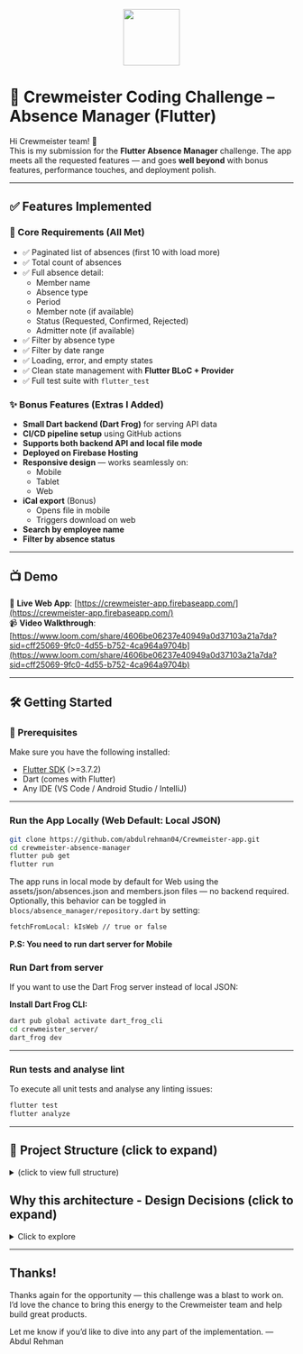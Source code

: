 <p align="center">
  <img src="https://crewmeister.com/images/logo_crewmeister_without_text.svg" width="100" height="100"/>
</p>

# 🚀 Crewmeister Coding Challenge – Absence Manager (Flutter)

Hi Crewmeister team! 👋  
This is my submission for the **Flutter Absence Manager** challenge. The app meets all the requested features — and goes **well beyond** with bonus features, performance touches, and deployment polish.

---

## ✅ Features Implemented

### 🧾 Core Requirements (All Met)

- ✅ Paginated list of absences (first 10 with load more)
- ✅ Total count of absences
- ✅ Full absence detail:
  - Member name
  - Absence type
  - Period
  - Member note (if available)
  - Status (Requested, Confirmed, Rejected)
  - Admitter note (if available)
- ✅ Filter by absence type
- ✅ Filter by date range
- ✅ Loading, error, and empty states
- ✅ Clean state management with **Flutter BLoC + Provider**
- ✅ Full test suite with `flutter_test`

### ✨ Bonus Features (Extras I Added)

- **Small Dart backend (Dart Frog)** for serving API data
- **CI/CD pipeline setup** using GitHub actions
- **Supports both backend API and local file mode**
- **Deployed on Firebase Hosting**
- **Responsive design** — works seamlessly on:
  - Mobile
  - Tablet
  - Web
- **iCal export** (Bonus)
  - Opens file in mobile
  - Triggers download on web
- **Search by employee name**
- **Filter by absence status**

---

## 📺 Demo

🔗 **Live Web App**: [https://crewmeister-app.firebaseapp.com/](https://crewmeister-app.firebaseapp.com/)  
📹 **Video Walkthrough**: [https://www.loom.com/share/4606be06237e40949a0d37103a21a7da?sid=cff25069-9fc0-4d55-b752-4ca964a9704b](https://www.loom.com/share/4606be06237e40949a0d37103a21a7da?sid=cff25069-9fc0-4d55-b752-4ca964a9704b)

---

## 🛠 Getting Started

### 🔧 Prerequisites

Make sure you have the following installed:

- [Flutter SDK](https://docs.flutter.dev/get-started/install) (>=3.7.2)
- Dart (comes with Flutter)
- Any IDE (VS Code / Android Studio / IntelliJ)

---

### Run the App Locally (Web Default: Local JSON)

```bash
git clone https://github.com/abdulrehman04/Crewmeister-app.git
cd crewmeister-absence-manager
flutter pub get
flutter run
```
The app runs in local mode by default for Web using the assets/json/absences.json and members.json files — no backend required. Optionally, this behavior can be toggled in `blocs/absence_manager/repository.dart` by setting:

```bash
fetchFromLocal: kIsWeb // true or false
```

**P.S: You need to run dart server for Mobile**

### Run Dart from server

If you want to use the Dart Frog server instead of local JSON:

**Install Dart Frog CLI:**

```bash
dart pub global activate dart_frog_cli
cd crewmeister_server/
dart_frog dev
```

---

### Run tests and analyse lint

To execute all unit tests and analyse any linting issues:

```bash
flutter test
flutter analyze
```

---

## 📁 Project Structure (click to expand)

<details> <summary>(click to view full structure)</summary>

```bash
lib/
├── api/
│   └── api.dart
├── blocs/absence_manager/
│   ├── enums/
│   │   └── absence_type.dart
│   ├── models/
│   │   ├── absence_model.dart
│   │   ├── absentee_item.dart
│   │   ├── member_model.dart
│   │   └── paginated_absence_result.dart
│   ├── states/
│   │   ├── _export_absences_state.dart
│   │   └── _fetch_absentees_state.dart
│   ├── absence_manager_bloc.dart
│   ├── data_provider.dart
│   ├── event.dart
│   ├── repo_interface.dart
│   ├── repository.dart
│   └── state.dart
├── configs/
│   ├── extensions/
│   │   └── color_extensions.dart
│   ├── theme/
│   │   └── _colors.dart
│   └── ui/
│       ├── _breakpoints.dart
│       ├── _media.dart
│       └── configs.dart
├── models/
│   └── absence_filters.dart
├── router/
│   ├── app_router.dart
│   └── routes.dart
├── screens/absence_manager/
│   ├── static/
│   │   └── _keys.dart
│   ├── views/
│   │   ├── desktop.dart
│   │   ├── mobile.dart
│   │   └── tablet.dart
│   └── widgets/
│       ├── _absentee_card.dart
│       ├── _base_view.dart
│       ├── _build_content.dart
│       ├── _build_list.dart
│       ├── _filters_drawer.dart
│       ├── _filters_model_sheet.dart
│       ├── _filters_row.dart
│       ├── _note_widget.dart
│       ├── _search_view.dart
│       ├── _state.dart
│       └── absence_manager.dart
├── services/
│   ├── api_service.dart
│   ├── calender_service.dart
│   └── responsive.dart
├── utils/
│   ├── _ui_utils.dart
│   └── utils.dart
├── widgets/
│   ├── input/
│   │   ├── app_dropdown.dart
│   │   ├── app_text_field.dart
│   │   └── date_picker_button.dart
│   └── ui/
│       ├── app_button.dart
│       └── app_heading.dart
└── main.dart

test/
└── blocs/
    ├── _error_throw_fake_repo.dart
    ├── _success_fake_repo.dart
    └── absence_manager_bloc_test.dart

crewmeister_server/
└── (Dart Frog API server for mock data)
```
</details>

## Why this architecture - Design Decisions (click to expand)
<details>
  <summary>Click to explore</summary>

### State Management Approach

The app uses a combination of **BLoC Provider** and **Provider**, each with a distinct responsibility:

- **BLoC Provider** is used for application-wide business logic such as:
  - Fetching and paginating absence data
  - Handling filtering and export
  - Managing loading, error, and success states

- **Provider** is used for local, screen-specific state such as:
  - UI toggles (e.g. opening drawers or modals)
  - Temporary view flags (e.g. loading indicators)
  - View-only state that doesn't require full event/state cycles

This hybrid approach keeps the architecture clean and scalable:
- Complex workflows stay centralized in BLoC
- Lightweight UI behaviors remain simple and reactive with Provider
- Testing and maintenance are easier due to clear responsibility boundaries

### Project Structure

The project focuses on a modular structure with clear separation of concerns:

- `blocs/` – Business logic, state management using BLoC
- `models/` – Data models and types
- `screens/` – Page-level views, grouped by feature
- `widgets/` – Reusable UI components
- `services/` – API and utility services
- `configs/` – Layout constants, theming, and breakpoints
- `router/` – Centralized routing using GoRouter

### Scoped Files

Files meant for internal use within a module are prefixed with `_` to limit visibility and keep implementation details encapsulated. This helps enforce module boundaries and improves maintainability.

### Data Layer

The app supports both local and remote data sources:

- Local mode uses static JSON files bundled in assets
- Remote mode is powered by a lightweight Dart Frog API server

Data source switching is abstracted behind a `repository.dart`, allowing the UI and BLoC layers to remain agnostic.

### Responsive Design

- The layout adapts to mobile, tablet, and desktop screen sizes. Responsive behavior is configured via centralized files in `configs/ui`, using consistent breakpoints and scaling logic.
- Each screen size can present a different UI implementation (e.g. `views/mobile.dart`, `views/desktop.dart`), while still accessing the same BLoC and Provider instances. This keeps the state consistent across platforms while allowing screen-specific optimizations.


### UI Components

Reusable UI elements are grouped logically:

- `widgets/input/` – Form controls like dropdowns and date pickers
- `widgets/ui/` – Design elements like buttons and headings
- `screens/.../views/` – Platform-specific layouts
- `screens/.../widgets/` – View-level components for absence manager

### Testing Strategy

The BLoC layer is fully unit tested using injected repositories.  
A common abstract interface (`IAbsenceManagerRepo`) is used to:

- Decouple business logic from data access
- Swap in fake repositories (`SuccessFakeRepo`, `ThrowingFakeRepo`) for isolated testing
- Simulate key behavior: pagination, filters, export, and error states

This allows for deterministic and focused unit tests without reliance on real data or side effects.

</details>

---

## Thanks!
Thanks again for the opportunity — this challenge was a blast to work on.
I’d love the chance to bring this energy to the Crewmeister team and help build great products.

Let me know if you’d like to dive into any part of the implementation.
— Abdul Rehman
